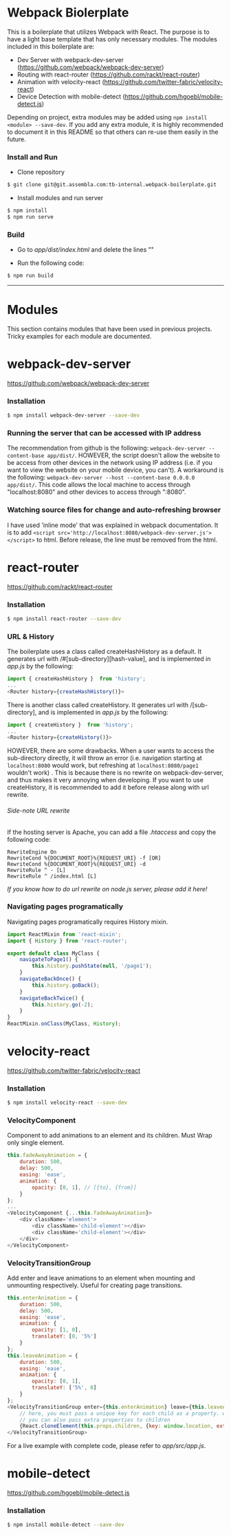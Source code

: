 # Webpack Biolerplate

This is a boilerplate that utilizes Webpack with React. The purpose is to have a light base template that has only necessary modules. The modules included in this boilerplate are:

* Dev Server with webpack-dev-server (https://github.com/webpack/webpack-dev-server)
* Routing with react-router (https://github.com/rackt/react-router)
* Animation with velocity-react (https://github.com/twitter-fabric/velocity-react)
* Device Detection with mobile-detect (https://github.com/hgoebl/mobile-detect.js)

Depending on project, extra modules may be added using `npm install <module> --save-dev`. If you add any extra module, it is highly recommended to document it in this README so that others can re-use them easily in the future.

### Install and Run

* Clone repository

```sh
$ git clone git@git.assembla.com:tb-internal.webpack-boilerplate.git
```

* Install modules and run server

```sh
$ npm install
$ npm run serve
```

### Build

* Go to *app/dist/index.html* and delete the lines "<script src='http://localhost:8080/webpack-dev-server.js'></script>"

* Run the following code:

```sh
$ npm run build
```

___

# Modules

This section contains modules that have been used in previous projects. Tricky examples for each module are documented.


# webpack-dev-server

https://github.com/webpack/webpack-dev-server

### Installation

```sh
$ npm install webpack-dev-server --save-dev
```

### Running the server that can be accessed with IP address

The recommendation from github is the following: `webpack-dev-server --content-base app/dist/`. HOWEVER, the script doesn't allow the website to be access from other devices in the network using IP address (i.e. if you want to view the website on your mobile device, you can't). A workaround is the following: `webpack-dev-server --host --content-base 0.0.0.0 app/dist/`. This code allows the local machine to access through "localhost:8080" and other devices to access through "<IPaddress>:8080".

### Watching source files for change and auto-refreshing browser

I have used 'inline mode' that was explained in webpack documentation. It is to add `<script src='http://localhost:8080/webpack-dev-server.js'></script>` to html. Before release, the line must be removed from the html.


# react-router

https://github.com/rackt/react-router

### Installation

```sh
$ npm install react-router --save-dev
```

### URL & History

The boilerplate uses a class called createHashHistory as a default. It generates url with /#[sub-directory][hash-value], and is implemented in *app.js* by the following:

```javascript
import { createHashHistory }  from 'history';
...
<Router history={createHashHistory()}>
```

There is another class called createHistory. It generates url with /[sub-directory], and is implemented in *app.js* by the following:

```javascript
import { createHistory }  from 'history';
...
<Router history={createHistory()}>
```

HOWEVER, there are some drawbacks. When a user wants to access the sub-directory directly, it will throw an error (i.e. navigation starting at `localhost:8080` would work, but refreshing at `localhost:8080/page1` wouldn't work) . This is because there is no rewrite on webpack-dev-server, and thus makes it very annoying when developing. If you want to use createHistory, it is recommended to add it before release along with url rewrite.

###### *Side-note URL rewrite*

If the hosting server is Apache, you can add a file *.htaccess* and copy the following code:

```
RewriteEngine On  
RewriteCond %{DOCUMENT_ROOT}%{REQUEST_URI} -f [OR]
RewriteCond %{DOCUMENT_ROOT}%{REQUEST_URI} -d
RewriteRule ^ - [L]
RewriteRule ^ /index.html [L]
```

*If you know how to do url rewrite on node.js server, please add it here!*

### Navigating pages programatically

Navigating pages programatically requires History mixin.

```javascript
import ReactMixin from 'react-mixin';
import { History } from 'react-router';

export default class MyClass {
    navigateToPage1() {
        this.history.pushState(null, '/page1');
    }
    navigateBackOnce() {
        this.history.goBack();
    }
    navigateBackTwice() {
        this.history.go(-2);
    }
}
ReactMixin.onClass(MyClass, History);
```


# velocity-react

https://github.com/twitter-fabric/velocity-react

### Installation

```sh
$ npm install velocity-react --save-dev
```

### VelocityComponent

Component to add animations to an element and its children. Must Wrap only single element.

```javascript
this.fadeAwayAnimation = {
    duration: 500,
    delay: 500,
    easing: 'ease',
    animation: {
        opacity: [0, 1], // [{to}, {from}]
    }
};
...
<VelocityComponent {...this.fadeAwayAnimation}>
    <div className='element'>
        <div className='child-element'></div>
        <div className='child-element'></div>
    </div>
</VelocityComponent>
```

### VelocityTransitionGroup

Add enter and leave animations to an element when mounting and unmounting respectively. Useful for creating page transitions.

```javascript
this.enterAnimation = {
    duration: 500,
    delay: 500,
    easing: 'ease',
    animation: {
        opacity: [1, 0],
        translateY: [0, '5%']
    }
};
this.leaveAnimation = {
    duration: 500,
    easing: 'ease',
    animation: {
        opacity: [0, 1],
        translateY: ['5%', 0]
    }
};
<VelocityTransitionGroup enter={this.enterAnimation} leave={this.leaveAnimation}>
    // here, you must pass a unique key for each child as a property. window.location is a good example of a unique key
    // you can also pass extra properties to children
    {React.cloneElement(this.props.children, {key: window.location, extraProp: 'extraProp'})}
</VelocityTransitionGroup>
```

For a live example with complete code, please refer to *app/src/app.js*.


# mobile-detect

https://github.com/hgoebl/mobile-detect.js

### Installation

```sh
$ npm install mobile-detect --save-dev
```